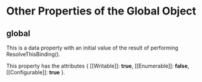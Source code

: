 # Other Properties of the Global Object

## global
This is a data property with an initial value of the result of performing ResolveThisBinding().

This property has the attributes { [[Writable]]: **true**, [[Enumerable]]: **false**, [[Configurable]]: **true** }.
